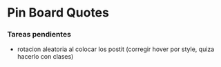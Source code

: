 # Pin Board Quotes

### Tareas pendientes
- rotacion aleatoria al colocar los postit (corregir hover por style, quiza hacerlo con clases)